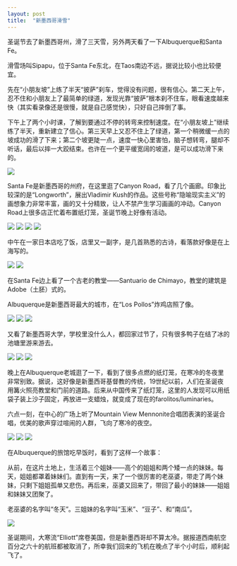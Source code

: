 ```yaml
---
layout: post
title:  "新墨西哥滑雪"
---
```


圣诞节去了新墨西哥州，滑了三天雪，另外两天看了一下Albuquerque和Santa Fe。  

滑雪场叫Sipapu，位于Santa Fe东北，在Taos南边不远，据说比较小也比较便宜。  

先在“小朋友坡”上练了半天“披萨”刹车，觉得没有问题，很有信心。第二天上午，忍不住和小朋友上了最简单的绿道，发现光靠“披萨”根本刹不住车，眼看速度越来快（其实看录像还是很慢，就是自己感觉快），只好自己摔倒了事。  

下午上了两个小时课，了解到要通过不停的转弯来控制速度。在“小朋友坡上”继续练了半天，重新建立了信心。第三天早上又忍不住上了绿道，第一个稍微缓一点的坡成功的滑了下来；第二个坡更陡一点，速度一快心里害怕，脑子想转弯，腿却不听话，最后以摔一大跤结束。也许在一个更平缓宽阔的坡道，是可以成功滑下来的。  

![](/images/2022-12-27-新墨西哥滑雪/5.jpg)

Santa Fe是新墨西哥的州府，在这里逛了Canyon Road，看了几个画廊。印象比较深的是“Longworth”，展出Vladimir Kush的作品。这些号称“隐喻现实主义”的画想象力非常丰富，画的又十分精致，让人不禁产生学习画画的冲动。Canyon Road上很多店正忙着布置纸灯笼，圣诞节晚上好像有活动。  

![](/images/2022-12-27-新墨西哥滑雪/7.jpg)
![](/images/2022-12-27-新墨西哥滑雪/8.jpg)
![](/images/2022-12-27-新墨西哥滑雪/9.jpg)
![](/images/2022-12-27-新墨西哥滑雪/17.jpg)

中午在一家日本店吃了饭，店里又一副字，是几首熟悉的古诗，看落款好像是在上海写的。  

![](/images/2022-12-27-新墨西哥滑雪/11.jpg)
![](/images/2022-12-27-新墨西哥滑雪/18.jpg)

在Santa Fe边上看了一个古老的教堂——Santuario de Chimayo，教堂的建筑是Adobe（土胚）式的。  

Albuquerque是新墨西哥最大的城市，在“Los Pollos”炸鸡店照了像。  

![](/images/2022-12-27-新墨西哥滑雪/1.jpg)
![](/images/2022-12-27-新墨西哥滑雪/2.jpg)
![](/images/2022-12-27-新墨西哥滑雪/3.jpg)

又看了新墨西哥大学，学校里没什么人，都回家过节了，只有很多鸭子在结了冰的池塘里游来游去。  

![](/images/2022-12-27-新墨西哥滑雪/11.jpg)
![](/images/2022-12-27-新墨西哥滑雪/12.jpg)
![](/images/2022-12-27-新墨西哥滑雪/13.jpg)

晚上在Albuquerque老城逛了一下，看到了很多点燃的纸灯笼，在寒冷的冬夜里非常别致。据说，这好像是新墨西哥基督教的传统，19世纪以前，人们在圣诞夜用篝火照亮教堂和门前的道路。后来从中国传来了纸灯笼，这里的人发现可以用纸袋子装上沙子固定，再放进一支蜡烛，就变成了现在的farolitos/luminaries。  

六点一刻，在中心的广场上听了Mountain View Mennonite合唱团表演的圣诞合唱，优美的歌声穿过喧闹的人群，飞向了寒冷的夜空。  

![](/images/2022-12-27-新墨西哥滑雪/14.jpg)
![](/images/2022-12-27-新墨西哥滑雪/15.jpg)
![](/images/2022-12-27-新墨西哥滑雪/16.jpg)

在Albuquerque的旅馆吃早饭时，看到了这样一个故事：

从前，在这片土地上，生活着三个姐妹——高个的姐姐和两个矮一点的妹妹。每天，姐姐都罩着妹妹们。直到有一天，来了一个很厉害的老巫婆，带走了两个妹妹，只剩下姐姐孤单又悲伤。再后来，巫婆又回来了，带回了最小的妹妹——姐姐和妹妹又团聚了。  

老巫婆的名字叫“冬天”。三姐妹的名字叫“玉米”、“豆子”、和“南瓜”。  

![](/images/2022-12-27-新墨西哥滑雪/4.jpg)

圣诞期间，大寒流“Elliott”席卷美国，但是新墨西哥却不算太冷。据报道西南航空百分之六十的航班都被取消了，所幸我们回来的飞机在晚点了半个小时后，顺利起飞了。  


